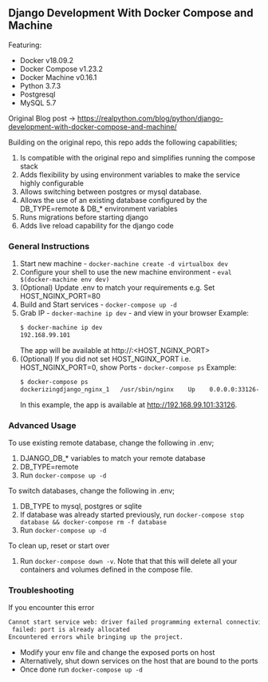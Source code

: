 ## Django Development With Docker Compose and Machine

Featuring:

- Docker v18.09.2
- Docker Compose v1.23.2
- Docker Machine v0.16.1
- Python 3.7.3
- Postgresql
- MySQL 5.7

Original Blog post -> https://realpython.com/blog/python/django-development-with-docker-compose-and-machine/

Building on the original repo, this repo adds the following capabilities;

1. Is compatible with the original repo and simplifies running the compose stack
1. Adds flexibility by using environment variables to make the service highly configurable
1. Allows switching between postgres or mysql database.
1. Allows the use of an existing database configured by the DB_TYPE=remote & DB_* environment variables
1. Runs migrations before starting django
1. Adds live reload capability for the django code

### General Instructions

1. Start new machine - `docker-machine create -d virtualbox dev`
1. Configure your shell to use the new machine environment - `eval $(docker-machine env dev)`
1. (Optional) Update .env to match your requirements e.g. Set HOST_NGINX_PORT=80
1. Build and Start services - `docker-compose up -d`
1. Grab IP - `docker-machine ip dev` - and view in your browser
    Example:
    ```sh
    $ docker-machine ip dev
    192.168.99.101
    ```
    The app will be available at http://<IP>:<HOST_NGINX_PORT>
1. (Optional) If you did not set HOST_NGINX_PORT i.e. HOST_NGINX_PORT=0, show Ports - `docker-compose ps`
    Example:
    ```sh
    $ docker-compose ps
    dockerizingdjango_nginx_1   /usr/sbin/nginx    Up    0.0.0.0:33126->80/tcp
    ```
    In this example, the app is available at http://192.168.99.101:33126.

### Advanced Usage
To use existing remote database, change the following in .env;
1. DJANGO_DB_* variables to match your remote database
1. DB_TYPE=remote
1. Run `docker-compose up -d`

To switch databases, change the following in .env;
1. DB_TYPE to mysql, postgres or sqlite
1. If database was already started previously, run `docker-compose stop database && docker-compose rm -f database`
1. Run `docker-compose up -d`

To clean up, reset or start over
1. Run `docker-compose down -v`. Note that that this will delete all your containers and volumes defined in the compose file.

### Troubleshooting
If you encounter this error

```sh
Cannot start service web: driver failed programming external connectivity on endpoint
 failed: port is already allocated
Encountered errors while bringing up the project.
```

* Modify your env file and change the exposed ports on host
* Alternatively, shut down services on the host that are bound to the ports
* Once done run `docker-compose up -d`


